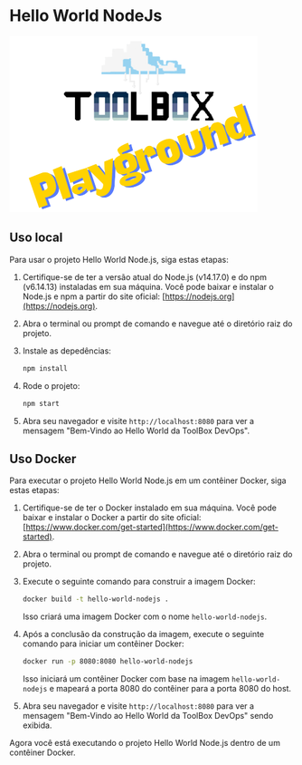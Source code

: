 # Hello World NodeJs
![Toolbox](img/toolbox-playground.png)

## Uso local
Para usar o projeto Hello World Node.js, siga estas etapas:

1. Certifique-se de ter a versão atual do Node.js (v14.17.0) e do npm (v6.14.13) instaladas em sua máquina. Você pode baixar e instalar o Node.js e npm a partir do site oficial: [https://nodejs.org](https://nodejs.org). 

2. Abra o terminal ou prompt de comando e navegue até o diretório raiz do projeto.

3. Instale as depedências:
    ```bash
    npm install
    ```

4. Rode o projeto:
    ```bash
    npm start
    ```

5. Abra seu navegador e visite `http://localhost:8080` para ver a mensagem "Bem-Vindo ao Hello World da ToolBox DevOps".

## Uso Docker

Para executar o projeto Hello World Node.js em um contêiner Docker, siga estas etapas:

1. Certifique-se de ter o Docker instalado em sua máquina. Você pode baixar e instalar o Docker a partir do site oficial: [https://www.docker.com/get-started](https://www.docker.com/get-started).

2. Abra o terminal ou prompt de comando e navegue até o diretório raiz do projeto.

3. Execute o seguinte comando para construir a imagem Docker:

    ```bash
    docker build -t hello-world-nodejs .
    ```

    Isso criará uma imagem Docker com o nome `hello-world-nodejs`.

5. Após a conclusão da construção da imagem, execute o seguinte comando para iniciar um contêiner Docker:

    ```bash
    docker run -p 8080:8080 hello-world-nodejs
    ```

    Isso iniciará um contêiner Docker com base na imagem `hello-world-nodejs` e mapeará a porta 8080 do contêiner para a porta 8080 do host.

6. Abra seu navegador e visite `http://localhost:8080` para ver a mensagem "Bem-Vindo ao Hello World da ToolBox DevOps" sendo exibida.

Agora você está executando o projeto Hello World Node.js dentro de um contêiner Docker.